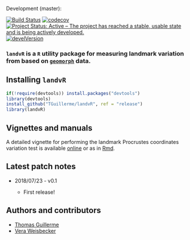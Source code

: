 <!-- Release:

[![Build Status](https://travis-ci.org/TGuillerme/dispRity.svg?branch=release)](https://travis-ci.org/TGuillerme/dispRity)
[![codecov](https://codecov.io/gh/TGuillerme/dispRity/branch/release/graph/badge.svg)](https://codecov.io/gh/TGuillerme/dispRity)
[![Project Status: Active - The project has reached a stable, usable state and is being actively developed.](http://www.repostatus.org/badges/latest/active.svg)](http://www.repostatus.org/#active)
[![develVersion](https://img.shields.io/badge/devel%20version-1.1.0-green.svg?style=flat)](https://github.com/TGuillerme/dispRity/tree/release)
[![DOI](https://zenodo.org/badge/DOI/10.5281/zenodo.846254.svg)](https://doi.org/10.5281/zenodo.846254)
 -->
 
Development (master):

[![Build Status](https://travis-ci.org/TGuillerme/landvR.svg?branch=master)](https://travis-ci.org/TGuillerme/landvR)
[![codecov](https://codecov.io/gh/TGuillerme/landvR/branch/master/graph/badge.svg)](https://codecov.io/gh/TGuillerme/landvR)
[![Project Status: Active – The project has reached a stable, usable state and is being actively developed.](https://www.repostatus.org/badges/latest/active.svg)](https://www.repostatus.org/#active)
[![develVersion](https://img.shields.io/badge/devel%20version-0.1-green.svg?style=flat)](https://github.com/TGuillerme/landvR)
<!-- [![DOI](https://zenodo.org/badge/DOI/10.5281/zenodo.846254.svg)](https://doi.org/10.5281/zenodo.846254)
 -->
### **`landvR`** is a `R` utility package for measuring landmark variation from based on [`geomorph`](https://github.com/geomorphR/geomorph) data.

<!-- <a href="https://besjournals.onlinelibrary.wiley.com/doi/abs/10.1111/2041-210X.13022"><img src="http://tguillerme.github.io/images/OA.png" height="15" widht="15"/></a> 
Check out the [paper](https://besjournals.onlinelibrary.wiley.com/doi/abs/10.1111/2041-210X.13022) associated with this package.
 -->
## Installing `landvR`

```r
if(!require(devtools)) install.packages("devtools")
library(devtools)
install_github("TGuillerme/landvR", ref = "release")
library(landvR)
```

## Vignettes and manuals

A detailed vignette for performing the landmark Procrustes coordinates variation test is available [online](https://cdn.rawgit.com/TGuillerme/landvR/8a6a6bd5/inst/vignettes/Landmark_partition_test.html) or as in [Rmd](https://github.com/TGuillerme/landvR/blob/master/inst/vignettes/Landmark_partition_test.Rmd).

## Latest patch notes
* 2018/07/23 - v0.1

  * First release!

<!-- Previous patch notes and notes for the *next version* can be seen [here](https://github.com/TGuillerme/dispRity/blob/master/NEWS.md). -->

Authors and contributors
-------

* [Thomas Guillerme](http://tguillerme.github.io)
* [Vera Weisbecker](http://weisbeckerlab.com.au)

<!-- Citation
-------
If you are using this package, please cite the paper:

* Guillerme, T. (**2018**). dispRity: a modular R package for measuring disparity. Methods in Ecology and Evolution. [doi:10.1111/2041-210X.13022](https://besjournals.onlinelibrary.wiley.com/doi/abs/10.1111/2041-210X.13022)

 -->
